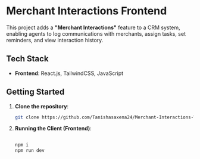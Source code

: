 # Merchant Interactions Frontend

This project adds a **"Merchant Interactions"** feature to a CRM system, enabling agents to log communications with merchants, assign tasks, set reminders, and view interaction history.

## Tech Stack

- **Frontend**: React.js, TailwindCSS, JavaScript


## Getting Started

1. **Clone the repository**:

   ```bash
   git clone https://github.com/Tanishasaxena24/Merchant-Interactions-Website.git

2. **Running the Client (Frontend)**:

   ```bash
  
   npm i
   npm run dev


